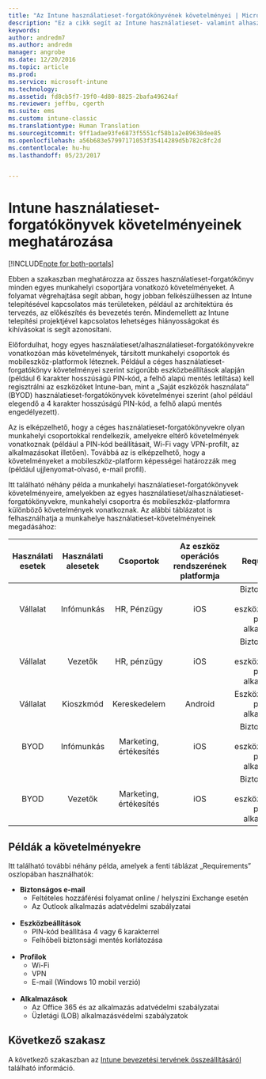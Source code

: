 ```yaml
---
title: "Az Intune használatieset-forgatókönyvének követelményei | Microsoft Docs"
description: "Ez a cikk segít az Intune használatieset- valamint alhasználatieset-forgatókönyv követelményeinek meghatározásában a Microsoft Intune felhőalapú megvalósítás esetében."
keywords: 
author: andredm7
ms.author: andredm
manager: angrobe
ms.date: 12/20/2016
ms.topic: article
ms.prod: 
ms.service: microsoft-intune
ms.technology: 
ms.assetid: fd8cb5f7-19f0-4d80-8825-2bafa49624af
ms.reviewer: jeffbu, cgerth
ms.suite: ems
ms.custom: intune-classic
ms.translationtype: Human Translation
ms.sourcegitcommit: 9ff1adae93fe6873f5551cf58b1a2e89638dee85
ms.openlocfilehash: a56b683e57997171053f35414289d5b782c8fc2d
ms.contentlocale: hu-hu
ms.lasthandoff: 05/23/2017


---
```


# <a name="determine-intune-use-case-scenario-requirements"></a>Intune használatieset-forgatókönyvek követelményeinek meghatározása

[!INCLUDE[note for both-portals](../includes/note-for-both-portals.md)]

Ebben a szakaszban meghatározza az összes használatieset-forgatókönyv minden egyes munkahelyi csoportjára vonatkozó követelményeket. A folyamat végrehajtása segít abban, hogy jobban felkészülhessen az Intune telepítésével kapcsolatos más területeken, például az architektúra és tervezés, az előkészítés és bevezetés terén. Mindemellett az Intune telepítési projektjével kapcsolatos lehetséges hiányosságokat és kihívásokat is segít azonosítani.

Előfordulhat, hogy egyes használatieset/alhasználatieset-forgatókönyvekre vonatkozóan más követelmények, társított munkahelyi csoportok és mobileszköz-platformok léteznek. Például a céges használatieset-forgatókönyv követelményei szerint szigorúbb eszközbeállítások alapján (például 6 karakter hosszúságú PIN-kód, a felhő alapú mentés letiltása) kell regisztrálni az eszközöket Intune-ban, mint a „Saját eszközök használata” (BYOD) használatieset-forgatókönyvek követelményei szerint (ahol például elegendő a 4 karakter hosszúságú PIN-kód, a felhő alapú mentés engedélyezett).

Az is elképzelhető, hogy a céges használatieset-forgatókönyvekre olyan munkahelyi csoportokkal rendelkezik, amelyekre eltérő követelmények vonatkoznak (például a PIN-kód beállításait, Wi-Fi vagy VPN-profilt, az alkalmazásokat illetően). Továbbá az is elképzelhető, hogy a követelményeket a mobileszköz-platform képességei határozzák meg (például ujjlenyomat-olvasó, e-mail profil).

Itt található néhány példa a munkahelyi használatieset-forgatókönyvek követelményeire, amelyekben az egyes használatieset/alhasználatieset-forgatókönyvekre, munkahelyi csoportra és mobileszköz-platformra különböző követelmények vonatkoznak. Az alábbi táblázatot is felhasználhatja a munkahelye használatieset-követelményeinek megadásához:

| **Használati esetek** | **Használati alesetek** | **Csoportok** | **Az eszköz operációs rendszerének platformja** | **Requirements** |
|:---:|:---:|:---:|:---:|:---:|
| Vállalat | Infómunkás | HR, Pénzügy | iOS | Biztonságos e-mail, eszközbeállítások, profilok, alkalmazások |                                                          
| Vállalat | Vezetők | HR, pénzügy | iOS | Biztonságos e-mail, eszközbeállítások, profilok, alkalmazások |                                                         
| Vállalat | Kioszkmód | Kereskedelem | Android | Eszközbeállítások, profilok, alkalmazások |
| BYOD | Infómunkás | Marketing, értékesítés | iOS | Biztonságos e-mail, eszközbeállítások, profilok, alkalmazások |                                                         
| BYOD | Vezetők | Marketing, értékesítés | iOS | Biztonságos e-mail, eszközbeállítások, profilok, alkalmazások |

## <a name="examples-of-requirements"></a>Példák a követelményekre

Itt található további néhány példa, amelyek a fenti táblázat „Requirements” oszlopában használhatók:

- **Biztonságos e-mail**
    - Feltételes hozzáférési folyamat online / helyszíni Exchange esetén
    - Az Outlook alkalmazás adatvédelmi szabályzatai
<br></br>
- **Eszközbeállítások**
    - PIN-kód beállítása 4 vagy 6 karakterrel
    - Felhőbeli biztonsági mentés korlátozása
<br></br>
- **Profilok**
    - Wi-Fi
    - VPN
    - E-mail (Windows 10 mobil verzió)
<br></br>
- **Alkalmazások**
    - Az Office 365 és az alkalmazás adatvédelmi szabályzatai
    - Üzletági (LOB) alkalmazásvédelmi szabályzatok

## <a name="next-section"></a>Következő szakasz

A következő szakaszban az [Intune bevezetési tervének összeállításáról](section-4-develop-a-rollout-plan.md) található információ.

